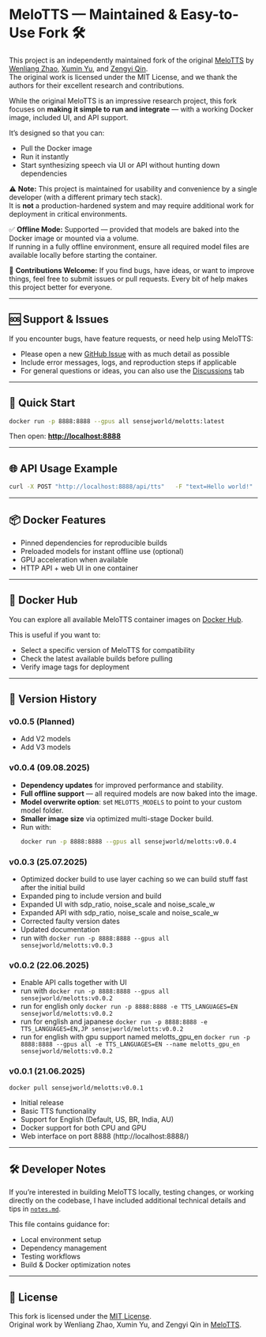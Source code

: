 # MeloTTS — Maintained & Easy-to-Use Fork 🛠️

This project is an independently maintained fork of the original [MeloTTS](https://github.com/myshell-ai/MeloTTS) by [Wenliang Zhao](https://github.com/wl-zhao), [Xumin Yu](https://github.com/yuxumin), and [Zengyi Qin](https://github.com/Zengyi-Qin).  
The original work is licensed under the MIT License, and we thank the authors for their excellent research and contributions.

While the original MeloTTS is an impressive research project, this fork focuses on **making it simple to run and integrate** — with a working Docker image, included UI, and API support.

It’s designed so that you can:
- Pull the Docker image
- Run it instantly
- Start synthesizing speech via UI or API without hunting down dependencies

⚠️ **Note:**  This project is maintained for usability and convenience by a single developer (with a different primary tech stack).  
It is **not** a production-hardened system and may require additional work for deployment in critical environments.

✅ **Offline Mode:** Supported — provided that models are baked into the Docker image or mounted via a volume.  
If running in a fully offline environment, ensure all required model files are available locally before starting the container.

🤝 **Contributions Welcome:** If you find bugs, have ideas, or want to improve things, feel free to submit issues or pull requests. Every bit of help makes this project better for everyone.

---

## 🆘 Support & Issues
If you encounter bugs, have feature requests, or need help using MeloTTS:
- Please open a new [GitHub Issue](https://github.com/TheMasterOfDisasters/MeloTTS/issues) with as much detail as possible
- Include error messages, logs, and reproduction steps if applicable
- For general questions or ideas, you can also use the [Discussions](https://github.com/TheMasterOfDisasters/MeloTTS/discussions) tab

---

## 🚀 Quick Start

```bash
docker run -p 8888:8888 --gpus all sensejworld/melotts:latest
```

Then open: **[http://localhost:8888](http://localhost:8888)**

---

## 🌐 API Usage Example

```bash
curl -X POST "http://localhost:8888/api/tts"   -F "text=Hello world!"   -F "language=EN"   -o output.wav
```

---

## 📦 Docker Features
- Pinned dependencies for reproducible builds
- Preloaded models for instant offline use (optional)
- GPU acceleration when available
- HTTP API + web UI in one container

---

## 🐳 Docker Hub
You can explore all available MeloTTS container images on [Docker Hub](https://hub.docker.com/r/sensejworld/melotts/tags).

This is useful if you want to:
- Select a specific version of MeloTTS for compatibility
- Check the latest available builds before pulling
- Verify image tags for deployment

---

## 📜 Version History

### v0.0.5 (Planned)
- Add V2 models
- Add V3 models

### v0.0.4 (09.08.2025)
- **Dependency updates** for improved performance and stability.
- **Full offline support** — all required models are now baked into the image.
- **Model overwrite option**: set `MELOTTS_MODELS` to point to your custom model folder.
- **Smaller image size** via optimized multi-stage Docker build.
- Run with:
  ```bash
  docker run -p 8888:8888 --gpus all sensejworld/melotts:v0.0.4

### v0.0.3 (25.07.2025)
- Optimized docker build to use layer caching so we can build stuff fast after the initial build
- Expanded ping to include version and build
- Expanded UI with sdp_ratio, noise_scale and noise_scale_w
- Expanded API with sdp_ratio, noise_scale and noise_scale_w
- Corrected faulty version dates
- Updated documentation
- run with `docker run -p 8888:8888 --gpus all sensejworld/melotts:v0.0.3`

### v0.0.2 (22.06.2025)
- Enable API calls together with UI
- run with `docker run -p 8888:8888 --gpus all sensejworld/melotts:v0.0.2`
- run for english only `docker run -p 8888:8888 -e TTS_LANGUAGES=EN sensejworld/melotts:v0.0.2`
- run for english and japanese `docker run -p 8888:8888 -e TTS_LANGUAGES=EN,JP sensejworld/melotts:v0.0.2`
- run for english with gpu support named melotts_gpu_en `docker run -p 8888:8888 --gpus all -e TTS_LANGUAGES=EN --name melotts_gpu_en sensejworld/melotts:v0.0.2`

### v0.0.1 (21.06.2025)
`docker pull sensejworld/melotts:v0.0.1`
- Initial release
- Basic TTS functionality
- Support for English (Default, US, BR, India, AU)
- Docker support for both CPU and GPU
- Web interface on port 8888 (http://localhost:8888/)

---

## 🛠 Developer Notes
If you’re interested in building MeloTTS locally, testing changes, or working directly on the codebase, I have included additional technical details and tips in [`notes.md`](./docs/notes.md).

This file contains guidance for:
- Local environment setup
- Dependency management
- Testing workflows
- Build & Docker optimization notes

---

## 📜 License

This fork is licensed under the [MIT License](LICENSE).  
Original work by Wenliang Zhao, Xumin Yu, and Zengyi Qin in [MeloTTS](https://github.com/myshell-ai/MeloTTS).
